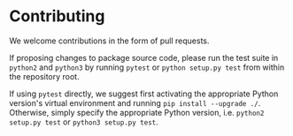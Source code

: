 
# Contributing

We welcome contributions in the form of pull requests.

If proposing changes to package source code, please run the test suite in `python2` and `python3` by running `pytest` or `python setup.py test` from within the repository root.

If using `pytest` directly, we suggest first activating the appropriate Python version's virtual environment and running `pip install --upgrade ./`.
Otherwise, simply specify the appropriate Python version, i.e. `python2 setup.py test` or `python3 setup.py test`.
